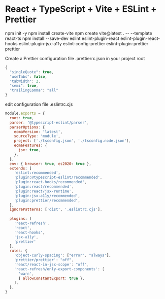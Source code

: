 # React + TypeScript + Vite + ESLint + Prettier

npm init -y
npm install create-vite
npm create vite@latest . -- --template react-ts
npm install --save-dev eslint eslint-plugin-react eslint-plugin-react-hooks eslint-plugin-jsx-a11y eslint-config-prettier eslint-plugin-prettier prettier

Create a Prettier configuration file .prettierrc.json in your project root

```js
{
  "singleQuote": true,
  "useTabs": false,
  "tabWidth": 2,
  "semi": true,
  "trailingComma": "all"
}
```
edit configuration file .eslintrc.cjs 

```js
module.exports = {
  root: true,
  parser: '@typescript-eslint/parser',
  parserOptions: {
    ecmaVersion: 'latest',
    sourceType: 'module',
    project: ['./tsconfig.json', './tsconfig.node.json'],
    ecmaFeatures: {
      jsx: true,
    },
  },
  env: { browser: true, es2020: true },
  extends: [
    'eslint:recommended',
    'plugin:@typescript-eslint/recommended',
    'plugin:react-hooks/recommended',
    'plugin:react/recommended',
    'plugin:react/jsx-runtime',
    'plugin:jsx-a11y/recommended',
    'plugin:prettier/recommended',
  ],
  ignorePatterns: ['dist', '.eslintrc.cjs'],
  
  plugins: [
    'react-refresh',
    'react', 
    'react-hooks', 
    'jsx-a11y', 
    'prettier'
  ],
  rules: {
    'object-curly-spacing': ["error", "always"],
    'prettier/prettier': "off",
    'react/react-in-jsx-scope': "off",
    'react-refresh/only-export-components': [
      'warn',
      { allowConstantExport: true },
    ],
  },
}

```